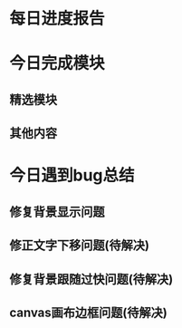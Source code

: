 # 每日进度报告

# 今日完成模块
## 精选模块
## 其他内容

# 今日遇到bug总结
## 修复背景显示问题
## 修正文字下移问题(待解决)
## 修复背景跟随过快问题(待解决)
## canvas画布边框问题(待解决)